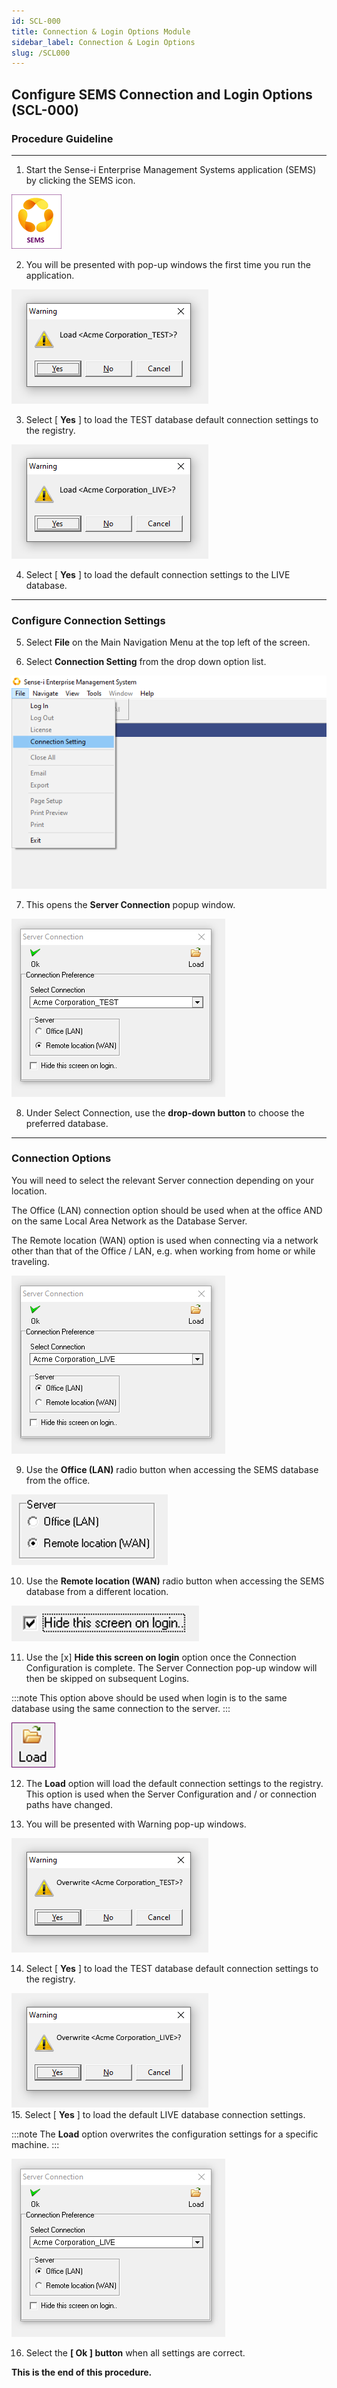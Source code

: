 ```yaml
---
id: SCL-000
title: Connection & Login Options Module
sidebar_label: Connection & Login Options
slug: /SCL000
---  
```


## Configure SEMS Connection and Login Options (SCL-000)
### Procedure Guideline
___

1.  Start the Sense-i Enterprise Management Systems application (SEMS) by clicking the SEMS icon.

![Psuedo_icon2](../static/img/docs/scl-000/00log_image1.png)   

2.  You will be presented with pop-up windows the first time you run the application.  

![Warning_Load02](../static/img/docs/scl-000/00log_image2.png)  
  
3.  Select [ **Yes** ] to load the TEST database default connection settings to the registry.  

![Warning_Load01](../static/img/docs/scl-000/00log_image3.png)  

4.  Select [ **Yes** ] to load the default connection settings to the LIVE database.  
___
### Configure Connection Settings  

5.  Select **File** on the Main Navigation Menu at the top left of the screen.  

6.  Select **Connection Setting** from the drop down option list.  

![SEMS_02_ConnectionSetting](../static/img/docs/scl-000/00log_image4.png)  

7.  This opens the **Server Connection** popup window.  

![Connection-Server-01](../static/img/docs/scl-000/00log_image5.png)  

8.  Under Select Connection, use the **drop-down button** to choose the preferred database.  
___
### Connection Options

You will need to select the relevant Server connection depending on your location.  

The Office (LAN) connection option should be used when at the office AND on the same Local Area Network as the Database Server.  

The Remote location (WAN) option is used when connecting via a network other than that of the Office / LAN, e.g. when working from home or while traveling.  

![Office-Connection02](../static/img/docs/scl-000/00log_image6.png)  

9.  Use the **Office (LAN)** radio button when accessing the SEMS database from the office.

![Remote02](../static/img/docs/scl-000/00log_image7.png)

10. Use the **Remote location (WAN)** radio button when accessing the SEMS database from a different location.  

![Hide02](../static/img/docs/scl-000/00log_image8.png)  

11. Use the [x] **Hide this screen on login** option once the Connection Configuration is complete.
The Server Connection pop-up window will then be skipped on subsequent Logins.  

:::note
This option above should be used when login is to the same database using the same connection to the server.
:::

![Load01](../static/img/docs/scl-000/00log_image9.png)  

12. The **Load** option will load the default connection settings to the registry.  
This option is used when the Server Configuration and / or connection paths have changed.

13. You will be presented with Warning pop-up windows.  

![Warning_Overwrite01](../static/img/docs/scl-000/00log_image10.png)  

14. Select [ **Yes** ] to load the TEST database default connection settings to the registry.  

![Warning_Overwrite02](../static/img/docs/scl-000/00log_image11.png)  
15. Select [ **Yes** ] to load the default LIVE database connection settings.  

:::note
The **Load** option overwrites the configuration settings for a specific machine.
:::

![Office-Connection02](../static/img/docs/scl-000/00log_image6.png)

16. Select the **[ Ok ] button** when all settings are correct.  

**This is the end of this procedure.**


